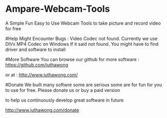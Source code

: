 # Ampare-Webcam-Tools
A Simple Fun Easy to Use Webcam Tools to take picture and record video for free


#Help
Might Encounter Bugs : Video Codec not found. Currently we use DIVx MP4 Codec on Windows
If it said not found. You might have to find driver and software to install

#More Software
You can browse our github for more software : https://github.com/juthawong

or at : http://www.juthawong.com/

#Donate
We built many softwre some are serious some are for fun for you to use for free. Please donate us or buy a paid version

to help us continuously develop great software in future 

http://www.juthawong.com/donate
